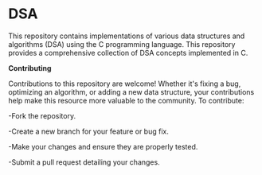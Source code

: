 # DSA

This repository contains implementations of various data structures and algorithms (DSA) using the C programming language. This repository provides a comprehensive collection of DSA concepts implemented in C.

**Contributing**


Contributions to this repository are welcome! Whether it's fixing a bug, optimizing an algorithm, or adding a new data structure, your contributions help make this resource more valuable to the community. To contribute:

-Fork the repository.

-Create a new branch for your feature or bug fix.

-Make your changes and ensure they are properly tested.

-Submit a pull request detailing your changes.
